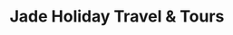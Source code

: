 ---
title: "Jade Holiday Travel & Tours"
url: /kent/jade-holiday-travel-und-tours/
shop: Reisebüro
---